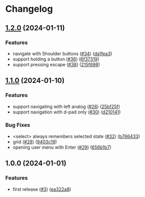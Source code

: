 # Changelog

## [1.2.0](https://github.com/eh-am/fightcade-gamepad-navigation/compare/v1.1.0...v1.2.0) (2024-01-11)


### Features

* navigate with Shoulder buttons ([#34](https://github.com/eh-am/fightcade-gamepad-navigation/issues/34)) ([da1fea3](https://github.com/eh-am/fightcade-gamepad-navigation/commit/da1fea3be84c3ec202e099e554cb749a24ae4550))
* support holding a button ([#36](https://github.com/eh-am/fightcade-gamepad-navigation/issues/36)) ([6f37319](https://github.com/eh-am/fightcade-gamepad-navigation/commit/6f37319ad3711333541a3dd68104333447b4a2c5))
* support pressing escape ([#38](https://github.com/eh-am/fightcade-gamepad-navigation/issues/38)) ([215f698](https://github.com/eh-am/fightcade-gamepad-navigation/commit/215f69883430cf60c6ee5e3520d7f08d35605d2e))

## [1.1.0](https://github.com/eh-am/fightcade-gamepad-navigation/compare/v1.0.0...v1.1.0) (2024-01-10)


### Features

* support navigating with left analog ([#26](https://github.com/eh-am/fightcade-gamepad-navigation/issues/26)) ([25bf25f](https://github.com/eh-am/fightcade-gamepad-navigation/commit/25bf25fd81deace9d573b8c7626194c357e6110d))
* support navigation with d-pad only ([#30](https://github.com/eh-am/fightcade-gamepad-navigation/issues/30)) ([d210141](https://github.com/eh-am/fightcade-gamepad-navigation/commit/d210141c38043e54d4ae7eb95d882ec8deebd53e))


### Bug Fixes

* &lt;select&gt; always remembers selected state ([#32](https://github.com/eh-am/fightcade-gamepad-navigation/issues/32)) ([b766433](https://github.com/eh-am/fightcade-gamepad-navigation/commit/b766433d24563e0d9324bd09bcd2cc68635d6d01))
* grid ([#28](https://github.com/eh-am/fightcade-gamepad-navigation/issues/28)) ([9403c19](https://github.com/eh-am/fightcade-gamepad-navigation/commit/9403c19261bf03c90c066e255a6bffa791666dd3))
* opening user menu with Enter ([#29](https://github.com/eh-am/fightcade-gamepad-navigation/issues/29)) ([656b1b7](https://github.com/eh-am/fightcade-gamepad-navigation/commit/656b1b7885a8b5ac42632c6c4aea563d38cd63f9))

## 1.0.0 (2024-01-01)


### Features

* first release ([#3](https://github.com/eh-am/fightcade-gamepad-navigation/issues/3)) ([ea322a8](https://github.com/eh-am/fightcade-gamepad-navigation/commit/ea322a8846ae123481bb4b99b57ebde1fd413491))
